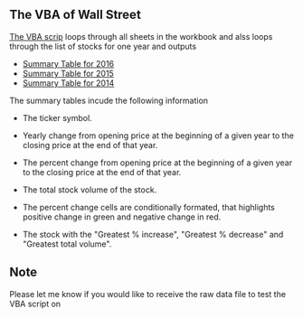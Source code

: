 ## The VBA of Wall Street

[The VBA scrip](VBA_Sctript.vb) loops through all sheets in the workbook and alss loops through the list of stocks for one year and outputs 
* [Summary Table for 2016](Images/2016_Stocks_ScrShot.png)
* [Summary Table for 2015](Images/2015_Stocks_ScrShot.png)
* [Summary Table for 2014](Images/2014_Stocks_ScrShot.png)

The summary tables incude the following information

  * The ticker symbol.

  * Yearly change from opening price at the beginning of a given year to the closing price at the end of that year.

  * The percent change from opening price at the beginning of a given year to the closing price at the end of that year.

  * The total stock volume of the stock.

  * The percent change cells are conditionally formated, that highlights positive change in green and negative change in red.
  
  * The stock with the "Greatest % increase", "Greatest % decrease" and "Greatest total volume". 

## Note 
Please let me know if you would like to receive the raw data file to test the VBA script on 
